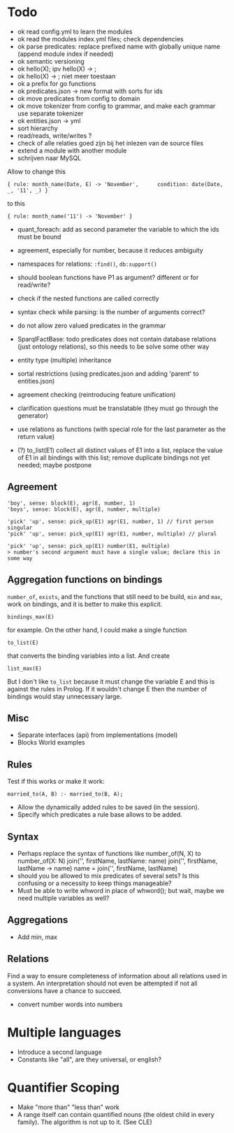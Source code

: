 # Todo

- ok read config.yml to learn the modules
- ok read the modules index.yml files; check dependencies
- ok parse predicates: replace prefixed name with globally unique name (append module index if needed)
- ok semantic versioning
- ok hello(X); ipv hello(X) -> ;
- ok hello(X) -> ; niet meer toestaan
- ok a prefix for go functions
- ok predicates.json -> new format with sorts for ids
- ok move predicates from config to domain
- ok move tokenizer from config to grammar, and make each grammar use separate tokenizer
- ok entities.json -> yml  
- sort hierarchy
- read/reads, write/writes ?
- check of alle relaties goed zijn bij het inlezen van de source files
- extend a module with another module
- schrijven naar MySQL

Allow to change this

    { rule: month_name(Date, E) -> 'November',      condition: date(Date, _, '11', _) }
    
to this
    
    { rule: month_name('11') -> 'November' }

* quant_foreach: add as second parameter the variable to which the ids must be bound 
* agreement, especially for number, because it reduces ambiguity
* namespaces for relations: `:find()`, `db:support()`
* should boolean functions have P1 as argument? different or for read/write?
* check if the nested functions are called correctly
* syntax check while parsing: is the number of arguments correct?
* do not allow zero valued predicates in the grammar
* SparqlFactBase: todo predicates does not contain database relations (just ontology relations), so this needs to be solve some other way
* entity type (multiple) inheritance
* sortal restrictions (using predicates.json and adding 'parent' to entities.json)
* agreement checking (reintroducing feature unification)
* clarification questions must be translatable (they must go through the generator)
* use relations as functions (with special role for the last parameter as the return value)

* (?) to_list(E1)
    collect all distinct values of E1 into a list, replace the value of E1 in all bindings with this list; remove duplicate bindings
    not yet needed; maybe postpone

## Agreement

    'boy', sense: block(E), agr(E, number, 1)
    'boys', sense: block(E), agr(E, number, multiple)
    
    'pick' 'up', sense: pick_up(E1) agr(E1, number, 1) // first person singular
    'pick' 'up', sense: pick_up(E1) agr(E1, number, multiple) // plural
    
    'pick' 'up', sense: pick_up(E1) number(E1, multiple)
    > number's second argument must have a single value; declare this in some way

## Aggregation functions on bindings

`number_of`, `exists`, and the functions that still need to be build, `min` and `max`, work on bindings, and it is better to make this explicit.

    bindings_max(E)
    
for example. On the other hand, I could make a single function

    to_list(E)
    
that converts the binding variables into a list. And create

    list_max(E)
    
But I don't like `to_list` because it must change the variable E and this is against the rules in Prolog. If it wouldn't change E then the number of bindings would stay unnecessary large.            

## Misc

* Separate interfaces (api) from implementations (model)
* Blocks World examples

## Rules

Test if this works or make it work:

    married_to(A, B) :- married_to(B, A);
    
* Allow the dynamically added rules to be saved (in the session).
* Specify which predicates a rule base allows to be added.    

## Syntax

- Perhaps replace the syntax of functions like number_of(N, X) to
    number_of(X: N)
    join('', firstName, lastName: name)
    join('', firstName, lastName -> name)
    name = join('', firstName, lastName)
- should you be allowed to mix predicates of several sets? Is this confusing or a necessity to keep things manageable?
- Must be able to write whword in place of whword(); but wait, maybe we need multiple variables as well?

## Aggregations

- Add min, max

## Relations

Find a way to ensure completeness of information about all relations used in a system. An interpretation should not even be attempted if not all conversions have a chance to succeed.

* convert number words into numbers

# Multiple languages

- Introduce a second language
- Constants like "all", are they universal, or english?

# Quantifier Scoping

- Make "more than" "less than" work
- A range itself can contain quantified nouns (the oldest child in every family). The algorithm is not up to it. (See CLE)
